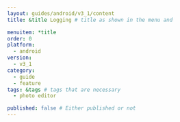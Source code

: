 ```yaml
---
layout: guides/android/v3_1/content
title: &title Logging # title as shown in the menu and 

menuitem: *title
order: 0
platform:
  - android
version:
  - v3_1
category: 
  - guide
  - feature
tags: &tags # tags that are necessary
  - photo editor 

published: false # Either published or not 
---
```

